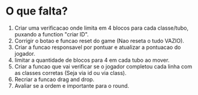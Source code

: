 # O que falta?

1. Criar uma verificacao onde limita em 4 blocos para cada classe/tubo, puxando a function "criar ID".
2. Corrigir o botao e funcao reset do game (Nao reseta o tudo VAZIO).
3. Criar a funcao responsavel por pontuar e atualizar a pontuacao do jogador.
4. limitar a quantidade de blocos para 4 em cada tubo ao mover.
5. Criar a funcao que vai verificar se o jogador completou cada linha com as classes corretas (Seja via id ou via class).
6. Recriar a funcao drag and drop.
7. Avaliar se a ordem e importante para o round.
